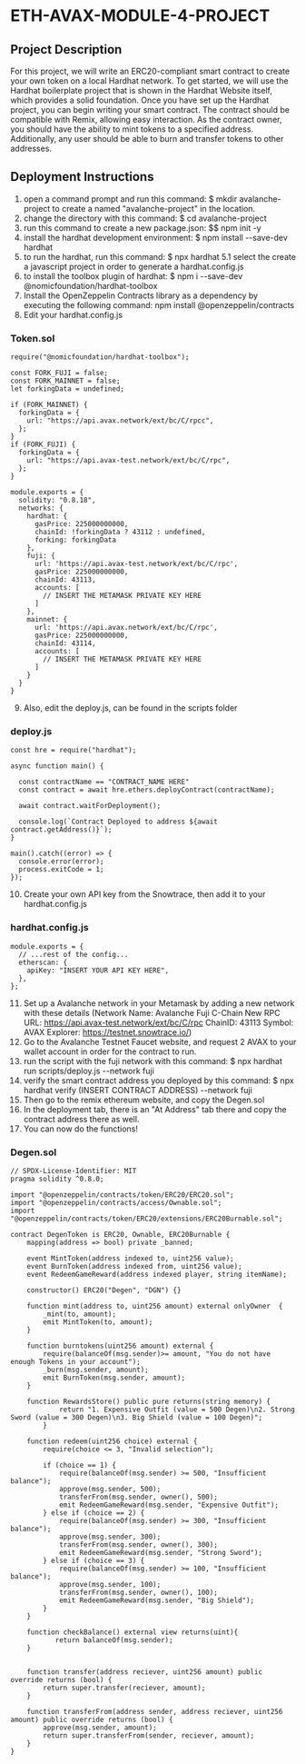 # ETH-AVAX-MODULE-4-PROJECT
## Project Description 
For this project, we will write an ERC20-compliant smart contract to create your own token on a local Hardhat network. To get started, we will use the Hardhat boilerplate project that is shown in the Hardhat Website itself, which provides a solid foundation. Once you have set up the Hardhat project, you can begin writing your smart contract. The contract should be compatible with Remix, allowing easy interaction. As the contract owner, you should have the ability to mint tokens to a specified address. Additionally, any user should be able to burn and transfer tokens to other addresses.

## Deployment Instructions 
1. open a command prompt and run this command: $ mkdir avalanche-project to create a named "avalanche-project" in the location.
2. change the directory with this command: $ cd avalanche-project
3. run this command to create a new package.json: $$ npm init -y
4. install the hardhat development environment: $ npm install --save-dev hardhat
5. to run the hardhat, run this command: $ npx hardhat
  5.1 select the create a javascript project in order to generate a hardhat.config.js
6. to install the toolbox plugin of hardhat: $ npm i --save-dev @nomicfoundation/hardhat-toolbox
7. Install the OpenZeppelin Contracts library as a dependency by executing the following command: npm install @openzeppelin/contracts
8. Edit your hardhat.config.js
### Token.sol
```solidity
require("@nomicfoundation/hardhat-toolbox");

const FORK_FUJI = false;
const FORK_MAINNET = false;
let forkingData = undefined;

if (FORK_MAINNET) {
  forkingData = {
    url: "https://api.avax.network/ext/bc/C/rpcc",
  };
}
if (FORK_FUJI) {
  forkingData = {
    url: "https://api.avax-test.network/ext/bc/C/rpc",
  };
}

module.exports = {
  solidity: "0.8.18",
  networks: {
    hardhat: {
      gasPrice: 225000000000,
      chainId: !forkingData ? 43112 : undefined,
      forking: forkingData
    },
    fuji: {
      url: 'https://api.avax-test.network/ext/bc/C/rpc',
      gasPrice: 225000000000,
      chainId: 43113,
      accounts: [
        // INSERT THE METAMASK PRIVATE KEY HERE 
      ]
    },
    mainnet: {
      url: 'https://api.avax.network/ext/bc/C/rpc',
      gasPrice: 225000000000,
      chainId: 43114,
      accounts: [
        // INSERT THE METAMASK PRIVATE KEY HERE
      ]
    }
  }
}
```
9. Also, edit the deploy.js, can be found in the scripts folder
### deploy.js
```solidity
const hre = require("hardhat");

async function main() {
	
  const contractName == "CONTRACT_NAME HERE" 
  const contract = await hre.ethers.deployContract(contractName);

  await contract.waitForDeployment();

  console.log(`Contract Deployed to address ${await contract.getAddress()}`);
}

main().catch((error) => {
  console.error(error);
  process.exitCode = 1;
});
```
10. Create your own API key from the Snowtrace, then add it to your hardhat.config.js
### hardhat.config.js
```solidity
module.exports = {
  // ...rest of the config...
  etherscan: {
    apiKey: "INSERT YOUR API KEY HERE",
  },
};
```
11. Set up a Avalanche network in your Metamask by adding a new network with these details (Network Name: Avalanche Fuji C-Chain New RPC URL: https://api.avax-test.network/ext/bc/C/rpc ChainID: 43113 Symbol: AVAX Explorer: https://testnet.snowtrace.io/)
12. Go to the Avalanche Testnet Faucet website, and request 2 AVAX to your wallet account in order for the contract to run.
13. run the script with the fuji network with this command: $ npx hardhat run scripts/deploy.js --network fuji
14. verify the smart contract address you deployed by this command: $ npx hardhat verify (INSERT CONTRACT ADDRESS) --network fuji
15. Then go to the remix ethereum website, and copy the Degen.sol
16. In the deployment tab, there is an "At Address" tab there and copy the contract address there as well.
17. You can now do the functions!
### Degen.sol
```solidity
// SPDX-License-Identifier: MIT
pragma solidity ^0.8.0;

import "@openzeppelin/contracts/token/ERC20/ERC20.sol";
import "@openzeppelin/contracts/access/Ownable.sol";
import "@openzeppelin/contracts/token/ERC20/extensions/ERC20Burnable.sol";

contract DegenToken is ERC20, Ownable, ERC20Burnable {
    mapping(address => bool) private _banned;

    event MintToken(address indexed to, uint256 value);
    event BurnToken(address indexed from, uint256 value);
    event RedeemGameReward(address indexed player, string itemName);

    constructor() ERC20("Degen", "DGN") {}

    function mint(address to, uint256 amount) external onlyOwner  {
        _mint(to, amount);
        emit MintToken(to, amount);
    }

    function burntokens(uint256 amount) external {
        require(balanceOf(msg.sender)>= amount, "You do not have enough Tokens in your account");
        _burn(msg.sender, amount);
        emit BurnToken(msg.sender, amount);
    }

    function RewardsStore() public pure returns(string memory) {
            return "1. Expensive Outfit (value = 500 Degen)\n2. Strong Sword (value = 300 Degen)\n3. Big Shield (value = 100 Degen)";
        }

    function redeem(uint256 choice) external {
        require(choice <= 3, "Invalid selection");

        if (choice == 1) {
            require(balanceOf(msg.sender) >= 500, "Insufficient balance");
            approve(msg.sender, 500);
            transferFrom(msg.sender, owner(), 500);
            emit RedeemGameReward(msg.sender, "Expensive Outfit");
        } else if (choice == 2) {
            require(balanceOf(msg.sender) >= 300, "Insufficient balance");
            approve(msg.sender, 300);
            transferFrom(msg.sender, owner(), 300);
            emit RedeemGameReward(msg.sender, "Strong Sword");
        } else if (choice == 3) {
            require(balanceOf(msg.sender) >= 100, "Insufficient balance");
            approve(msg.sender, 100);
            transferFrom(msg.sender, owner(), 100);
            emit RedeemGameReward(msg.sender, "Big Shield");
        }
    }

    function checkBalance() external view returns(uint){
           return balanceOf(msg.sender);
    }


    function transfer(address reciever, uint256 amount) public override returns (bool) {
        return super.transfer(reciever, amount);
    }

    function transferFrom(address sender, address reciever, uint256 amount) public override returns (bool) {
        approve(msg.sender, amount);
        return super.transferFrom(sender, reciever, amount);
    }
}
```

